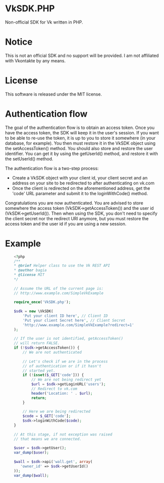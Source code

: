 VkSDK.PHP
=========

Non-official SDK for Vk written in PHP.

Notice
=====

This is not an official SDK and no support will be provided.
I am not affiliated with Vkontakte by any means.

License
=====
This software is released under the MIT license.

Authentication flow
=====
The goal of the authentication flow is to obtain an access token. Once you have the access token, the SDK will keep it in the user's session. If you want to be able to re-use the token, it is up to you to store it somewhere (in your database, for example). You then must restore it in the VkSDK object using the setAccessToken() method. You should also store and restore the user identifier. You can get it by using the getUserId() method, and restore it with the setUserId() method.

The authentication flow is a two-step process:
- Create a VkSDK object with your client id, your client secret and an address on your site to be redirected to after authenticating on vk.com
- Once the client is redirected on the aforementioned address, get the 'code' URL parameter and submit it to the loginWithCode() method.

Congratulations you are now authenticated. You are advised to store somewhere the access token (VkSDK->getAccessToken()) and the user id (VkSDK->getUserId()). Then when using the SDK, you don't need to specify the client secret nor the redirect URI anymore, but you must restore the access token and the user id if you are using a new session.

Example
=====
```php
    <?php
    /**
    * @brief Helper class to use the Vk REST API
    * @author bagia
    * @license MIT
    */
    
    // Assume the URL of the current page is:
    // http://www.example.com/SimpleVkExample
    
    require_once('VkSDK.php');
    
    $sdk = new \VkSDK(
        'Put your client ID here', // Client ID
        'Put your client Secret here', // Client Secret
        'http://www.example.com/SimpleVkExample?redirect=1'
    );
    
    // If the user is not identified, getAccessToken()
    // will return FALSE.
    if (!$sdk->getAccessToken()) {
        // We are not authenticated
    
        // Let's check if we are in the process
        // of authentication or if it hasn't
        // started yet.
        if (!isset($_GET['code'])) {
            // We are not being redirect yet
            $url = $sdk->getLoginURL('users');
            // Redirect to vk.com
            header('Location: ' . $url);
            return;
        }
    
        // Here we are being redirected
        $code = $_GET['code'];
        $sdk->loginWithCode($code);
    }
    
    // At this stage, if not exception was raised
    // that means we are connected.
    
    $user = $sdk->getUser();
    var_dump($user);
    
    $wall = $sdk->api('wall.get', array(
       'owner_id' => $sdk->getUserId()
    ));
    var_dump($wall);
```
